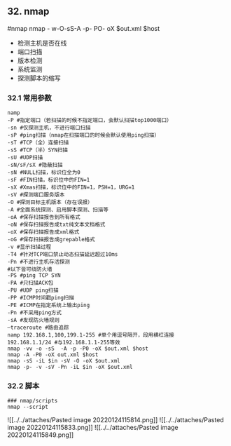 ## 32. nmap
#nmap
nmap - w-O-sS-A -p- PO- oX $out.xml $host

-   检测主机是否在线
-   端口扫描
-   版本检测
-   系统监测
-   探测脚本的缩写

### 32.1 常用参数

```shell
namp
-P #指定端口（若扫描的时候不指定端口，会默认扫描top1000端口）
-sn #仅探测主机，不进行端口扫描
-sP #ping扫描（nmap在扫描端口的时候会默认使用ping扫描）
-sT #TCP（全）连接扫描
-sS #TCP（半）SYN扫描
-sU #UDP扫描
-sN/sF/sX #隐蔽扫描
-sN #NULL扫描，标识位全为0
-sF #FIN扫描，标识位中的FIN=1
-sX #Xmas扫描，标识位中的FIN=1，PSH=1，URG=1
-sV #探测端口服务版本
-O #探测目标主机版本（存在误报）
-A #全面系统探测、启用脚本探测、扫描等
-oA #保存扫描报告到所有格式
-oN #保存扫描报告成txt纯文本文档格式
-oX #保存扫描报告成xml格式
-oG #保存扫描报告成grepable格式
-v #显示扫描过程
-T4 #针对TCP端口禁止动态扫描延迟超过10ms
-Pn #不进行主机存活探测
#以下皆可绕防火墙
-PS #ping TCP SYN
-PA #只扫描ACK包
-PU #UDP ping扫描
-PP #ICMP时间戳ping扫描
-PE #ICMP在指定系统上输出ping
-Pn #不采用ping方式
-sA #发现防火墙规则
–traceroute #路由追踪
namp 192.168.1,100,199.1-255 #单个用逗号隔开，段用横杠连接
192.168.1.1/24 #与192.168.1.1-255等效
nmap -vv -o -sS  -A -p -P0 -oX $out.xml $host
nmap -A -P0 -oX out.xml $host
nmap -sS -iL $in -sV -O -oX $out.xml
nmap -p- -v -sV -Pn -iL $in -oX $out.xml
```

### 32.2 脚本

```shell
### nmap/scripts
nmap --script 
```

![[../../attaches/Pasted image 20220124115814.png]]
![[../../attaches/Pasted image 20220124115833.png]]
![[../../attaches/Pasted image 20220124115849.png]]



